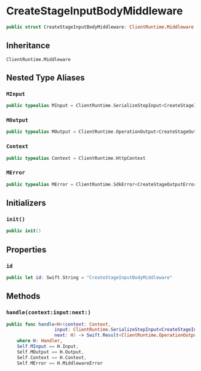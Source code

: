 # CreateStageInputBodyMiddleware

``` swift
public struct CreateStageInputBodyMiddleware: ClientRuntime.Middleware 
```

## Inheritance

`ClientRuntime.Middleware`

## Nested Type Aliases

### `MInput`

``` swift
public typealias MInput = ClientRuntime.SerializeStepInput<CreateStageInput>
```

### `MOutput`

``` swift
public typealias MOutput = ClientRuntime.OperationOutput<CreateStageOutputResponse>
```

### `Context`

``` swift
public typealias Context = ClientRuntime.HttpContext
```

### `MError`

``` swift
public typealias MError = ClientRuntime.SdkError<CreateStageOutputError>
```

## Initializers

### `init()`

``` swift
public init() 
```

## Properties

### `id`

``` swift
public let id: Swift.String = "CreateStageInputBodyMiddleware"
```

## Methods

### `handle(context:input:next:)`

``` swift
public func handle<H>(context: Context,
                  input: ClientRuntime.SerializeStepInput<CreateStageInput>,
                  next: H) -> Swift.Result<ClientRuntime.OperationOutput<CreateStageOutputResponse>, MError>
    where H: Handler,
    Self.MInput == H.Input,
    Self.MOutput == H.Output,
    Self.Context == H.Context,
    Self.MError == H.MiddlewareError
```
